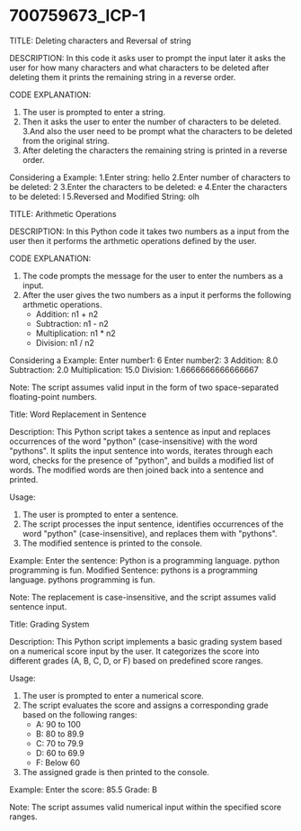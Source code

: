 # 700759673_ICP-1
TITLE: Deleting characters and Reversal of string

DESCRIPTION:
In this code it asks user to prompt the input later it asks the user for how many characters and what characters to be deleted after deleting them it prints the remaining string in a reverse order.

CODE EXPLANATION:
1. The user is prompted to enter a string.
2. Then it asks the user to enter the number of characters to be deleted.
3.And also the user need to be prompt what the characters to be deleted  from the original string.
4. After deleting the characters the remaining string is printed in a reverse order.


Considering a Example:
1.Enter  string: hello
2.Enter number of characters to be deleted: 2
3.Enter the characters to be deleted: e
4.Enter the characters to be deleted: l
5.Reversed and Modified String: olh




TITLE: Arithmetic Operations

DESCRIPTION:
In this Python code it takes two numbers as a input from the user then it performs the arthmetic operations defined by the user.

CODE EXPLANATION:
1. The code prompts the message for the user to enter the numbers as a input.
2. After the user gives the two numbers as a input it performs the following arthmetic operations.
   - Addition: n1 + n2
   - Subtraction: n1 - n2
   - Multiplication: n1 * n2
   - Division: n1 / n2


Considering a Example:
Enter number1: 6
Enter number2: 3
Addition: 8.0
Subtraction: 2.0
Multiplication: 15.0
Division: 1.6666666666666667

Note: The script assumes valid input in the form of two space-separated floating-point numbers.

Title: Word Replacement in Sentence

Description:
This Python script takes a sentence as input and replaces occurrences of the word "python" (case-insensitive) with the word "pythons". It splits the input sentence into words, iterates through each word, checks for the presence of "python", and builds a modified list of words. The modified words are then joined back into a sentence and printed.

Usage:
1. The user is prompted to enter a sentence.
2. The script processes the input sentence, identifies occurrences of the word "python" (case-insensitive), and replaces them with "pythons".
3. The modified sentence is printed to the console.

Example:
Enter the sentence: Python is a programming language. python programming is fun.
Modified Sentence: pythons is a programming language. pythons programming is fun.

Note: The replacement is case-insensitive, and the script assumes valid sentence input.

Title: Grading System

Description:
This Python script implements a basic grading system based on a numerical score input by the user. It categorizes the score into different grades (A, B, C, D, or F) based on predefined score ranges.

Usage:
1. The user is prompted to enter a numerical score.
2. The script evaluates the score and assigns a corresponding grade based on the following ranges:
   - A: 90 to 100
   - B: 80 to 89.9
   - C: 70 to 79.9
   - D: 60 to 69.9
   - F: Below 60
3. The assigned grade is then printed to the console.

Example:
Enter the score: 85.5
Grade: B

Note: The script assumes valid numerical input within the specified score ranges.

